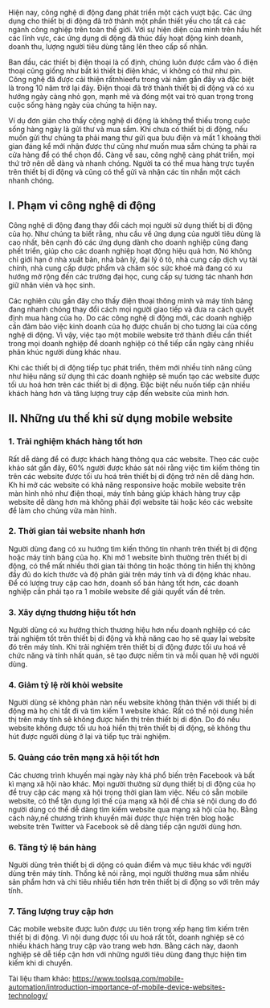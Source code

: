 Hiện nay, công nghệ di động đang phát triển một cách vượt bậc. Các ứng dụng cho thiết bị di động đã trở thành một phần thiết yếu cho tất cả các ngành công nghiệp trên toàn thế giới. Với sự hiện diện của mình trên hầu hết các lĩnh vực, các ứng dụng di động đã thúc đấy hoạt động kinh doanh, doanh thu, lượng người tiêu dùng tăng lên theo cấp số nhân.

Ban đầu, các thiết bị điện thoại là cố định, chúng luôn được cắm vào ổ điện thoại cũng giống như bất kì thiết bị điện khác, vì không có thứ như pin. Công nghệ đã được cải thiện rấtnhieefu trong vài năm gần đây và đặc biệt là trong 10 năm trở lại đây. Điện thoại đã trở thành thiết bị di động và có xu hướng ngày càng nhỏ gọn, mạnh mẽ và đóng một vai trò quan trọng trong cuộc sống hàng ngày của chúng ta hiện nay. 

Ví dụ đơn giản cho thấy cộng nghệ di động là không thể thiếu trong cuộc sống hàng ngày là gửi thư và mua sắm. Khi chưa có thiết bị di động, nếu muốn gửi thư  chúng ta phải mang thư gửi qua bưu điện và mất 1 khoảng thời gian đáng kể mới nhận được thư cũng như muốn mua sắm chúng ta phải ra cửa hàng để có thể chọn đồ. Càng về sau, công nghệ càng phát triển, mọi thứ trở nên dễ dàng và nhanh chóng. Người ta có thể mua hàng trực tuyến trên thiết bị di động và cũng có thể gửi và nhận các tin nhắn một cách nhanh chóng.

## I. Phạm vi công nghệ di động

Công nghệ di động đang thay đổi cách mọi người sử dụng thiết bị di động của họ. Như chúng ta biết rằng, nhu cầu về ứng dụng của người tiêu dùng là cao nhất, bên cạnh đó các ứng dụng dành cho doanh nghiệp cũng đang phết triển, giúp cho các doanh nghiệp hoạt động hiệu quả hơn. Nó không chỉ giới hạn ở nhà xuất bản, nhà bán lý, đại lý ô tô, nhà cung cấp dịch vụ tài chính, nhà cung cấp dược phẩm và chăm sóc sức khoẻ mà đang có xu hướng mở rộng đến các trường đại học, cung cấp sự tương tác nhanh hơn giữ nhân viên và học sinh.

Các nghiên cứu gần đây cho thấy điện thoại thông minh và máy tính bảng đang nhanh chóng thay đổi cách mọi người giao tiếp và đưa ra cách quyết định mua hàng của họ. Do các công nghệ di động mới, các doanh nghiệp cần đảm bảo việc kinh doanh của họ được chuẩn bị cho tương  lai của công nghệ di động. Vì vậy, việc tạo một mobile website trở thành điều cần thiết trong mọi doanh nghiệp để doanh nghiệp có thể tiếp cần ngày càng nhiều phân khúc người dùng khác nhau.

Khi các thiết bị di động tiếp tục phát triển, thêm mới nhiều tính năng cũng như hiệu năng sử dụng thì các doanh nghiệp sẽ muốn tạo các website được tối ưu hoá hơn trên các thiết bị di động. Đặc biệt nếu nuốn tiếp cận nhiều khách hàng hơn và tăng lượng truy cập đến website của mình hơn.

## II. Những ưu thế khi sử dụng mobile website

### 1. Trải nghiệm khách hàng tốt hơn

Rất dễ dàng để có được khách hàng thông qua các  website. Theo các cuộc khảo sát gần đây, 60% người được khảo sát nói rằng việc tìm kiếm thông tin trên các website được tối ưu hoá trên thiết bị di động trở nên dễ dàng hơn. Kh hi mở các website có khả năng responsive hoặc mobile website trên màn hình nhỏ như điện thoại, máy tính bảng giúp khách hàng truy cập website dễ dàng hơn mà không phải đợi website tải hoặc kéo các website để làm cho chúng vửa màn hình.

### 2. Thời gian tải website nhanh hơn

Người dùng đang có xu hướng tìm kiến thông tin nhanh trên thiết bị di động hoặc máy tính bảng của họ. Khi mở 1 website bình thường trên thiết bị di động, có thể mất nhiều thời gian tải thông tin hoặc thông tin hiển thị không đầy đủ do kích thước và độ phân giải trên máy tính và di động khác nhau. Để có lượng truy cập cao hơn, doanh số bán hàng tốt hơn, các doanh nghiệp cần phải tạo ra 1 mobile website để giải quyết vấn đề trên.

### 3. Xây dựng thương hiệu tốt hơn

Người dùng có xu hướng thích thương hiệu hơn nếu doanh nghiệp có các trải nghiệm tốt trên thiết bị di động và khả năng cao họ sẽ quay lại website đó trên máy tính. Khi trải nghiệm trên thiết bị di động được tối ưu hoá về chức năng và tính nhất quán, sẽ tạo được niềm tin và mỗi quan hệ với người dùng.

### 4. Giảm tỷ lệ rời khỏi website

Người dùng sẽ không phàn nàn nếu website không thân thiện với thiết bị di động mà họ chỉ tắt đi và tìm kiếm 1 website khác.  Rất có thể nội dung hiển thị trên máy tính sẽ không được hiển thị trên thiết bị di độn. Do đó nếu website không được tối ưu hoá hiển thị trên thiết bị di động, sẽ không thu hút được người dùng ở lại và tiếp tục trải nghiệm.

### 5. Quảng cáo trên mạng xã hội tốt hơn

Các chương trình khuyến mại ngày này khá phổ biến trên Facebook và bất kì mạng xã hội nào khác. Mọi người thường sử dụng thiết bị di động của họ để truy cập các mạng xã hội trong thời gian làm việc. Nếu có sẵn mobile website, có thể tận dụng lợi thế của mạng xã hội để chia sẻ nội dung do đó người dùng có thể dễ dàng tìm kiếm website qua mạng xã hội của họ. Bằng cách này,nế chương trình khuyến mãi được thực hiện trên blog hoặc website trên Twitter và Facebook sẽ dễ dàng tiếp cận người dùng hơn.

### 6. Tăng tỷ lệ bán hàng

Người dùng trên thiết bị di dộng có quản điểm và mục tiêu khác với người dùng trên máy tính. Thống kê nói rằng, mọi người thường mua sắm nhiều sản phẩm hơn và chi tiêu nhiều tiền hơn trên thiết bị di động so với trên máy tính.

### 7. Tăng lượng truy cập hơn

Các mobile website được luôn được ưu tiên trong xếp hạng tìm kiếm trên thiết bị di động. Vì nội dung được tối ưu hoá rất tốt, doanh nghiệp sẽ có nhiều khách hàng truy cập vào trang web hơn. Bằng cách này, daonh nghiệp sẽ dễ tiếp cận hơn với những ngưới tiêu dùng đang thực hiện tìm kiếm khi di chuyển.

Tài liệu tham khảo: https://www.toolsqa.com/mobile-automation/introduction-importance-of-mobile-device-websites-technology/